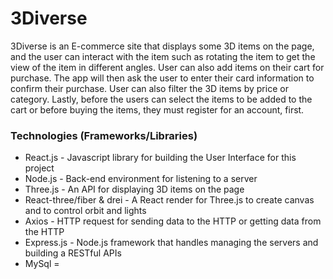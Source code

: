 # 3Diverse
3Diverse is an E-commerce site that displays some 3D items on the page, and the user can interact with the item such as rotating the item to get the view of the item in different angles. User can also add items on their cart for purchase. The app will then ask the user to enter their card information to confirm their purchase. User can also filter the 3D items by price or category. Lastly, before the users can select the items to be added to the cart or before buying the items, they must register for an account, first.

### Technologies (Frameworks/Libraries)
* React.js - Javascript library for building the User Interface for this project
* Node.js - Back-end environment for listening to a server
* Three.js - An API for displaying 3D items on the page
* React-three/fiber & drei - A React render for Three.js to create canvas and to control orbit and lights
* Axios - HTTP request for sending data to the HTTP or getting data from the HTTP
* Express.js - Node.js framework that handles managing the servers and building a RESTful APIs
* MySql =
